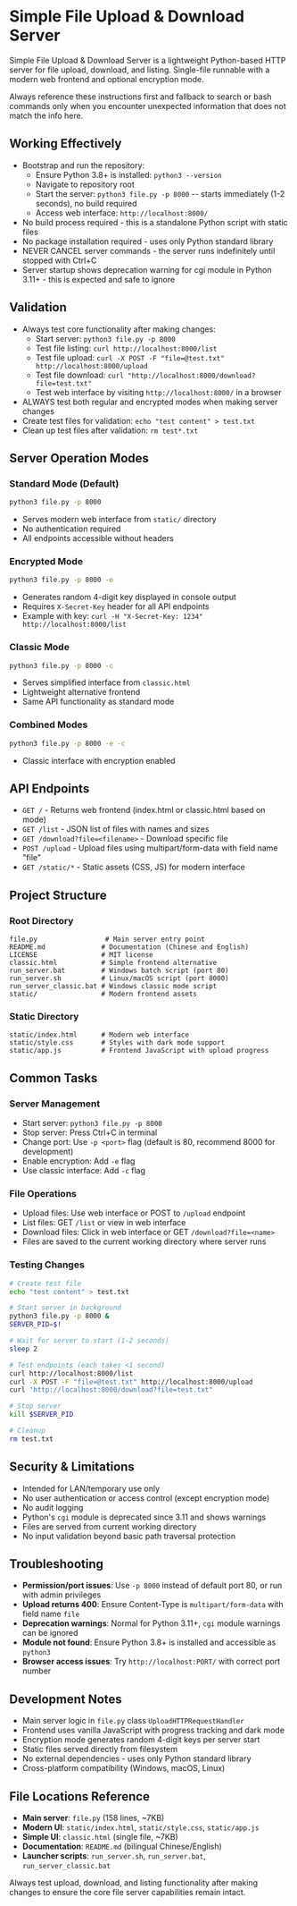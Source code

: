 # Simple File Upload & Download Server

Simple File Upload & Download Server is a lightweight Python-based HTTP server for file upload, download, and listing. Single-file runnable with a modern web frontend and optional encryption mode.

Always reference these instructions first and fallback to search or bash commands only when you encounter unexpected information that does not match the info here.

## Working Effectively

- Bootstrap and run the repository:
  - Ensure Python 3.8+ is installed: `python3 --version`
  - Navigate to repository root
  - Start the server: `python3 file.py -p 8000` -- starts immediately (1-2 seconds), no build required
  - Access web interface: `http://localhost:8000/`
- No build process required - this is a standalone Python script with static files
- No package installation required - uses only Python standard library
- NEVER CANCEL server commands - the server runs indefinitely until stopped with Ctrl+C
- Server startup shows deprecation warning for cgi module in Python 3.11+ - this is expected and safe to ignore

## Validation

- Always test core functionality after making changes:
  - Start server: `python3 file.py -p 8000`
  - Test file listing: `curl http://localhost:8000/list`
  - Test file upload: `curl -X POST -F "file=@test.txt" http://localhost:8000/upload`
  - Test file download: `curl "http://localhost:8000/download?file=test.txt"`
  - Test web interface by visiting `http://localhost:8000/` in a browser
- ALWAYS test both regular and encrypted modes when making server changes
- Create test files for validation: `echo "test content" > test.txt`
- Clean up test files after validation: `rm test*.txt`

## Server Operation Modes

### Standard Mode (Default)
```bash
python3 file.py -p 8000
```
- Serves modern web interface from `static/` directory
- No authentication required
- All endpoints accessible without headers

### Encrypted Mode
```bash
python3 file.py -p 8000 -e
```
- Generates random 4-digit key displayed in console output
- Requires `X-Secret-Key` header for all API endpoints
- Example with key: `curl -H "X-Secret-Key: 1234" http://localhost:8000/list`

### Classic Mode
```bash
python3 file.py -p 8000 -c
```
- Serves simplified interface from `classic.html`
- Lightweight alternative frontend
- Same API functionality as standard mode

### Combined Modes
```bash
python3 file.py -p 8000 -e -c
```
- Classic interface with encryption enabled

## API Endpoints

- `GET /` - Returns web frontend (index.html or classic.html based on mode)
- `GET /list` - JSON list of files with names and sizes
- `GET /download?file=<filename>` - Download specific file
- `POST /upload` - Upload files using multipart/form-data with field name "file"
- `GET /static/*` - Static assets (CSS, JS) for modern interface

## Project Structure

### Root Directory
```
file.py                 # Main server entry point
README.md              # Documentation (Chinese and English)
LICENSE                # MIT license
classic.html           # Simple frontend alternative
run_server.bat         # Windows batch script (port 80)
run_server.sh          # Linux/macOS script (port 8000)
run_server_classic.bat # Windows classic mode script
static/                # Modern frontend assets
```

### Static Directory
```
static/index.html      # Modern web interface
static/style.css       # Styles with dark mode support
static/app.js          # Frontend JavaScript with upload progress
```

## Common Tasks

### Server Management
- Start server: `python3 file.py -p 8000`
- Stop server: Press Ctrl+C in terminal
- Change port: Use `-p <port>` flag (default is 80, recommend 8000 for development)
- Enable encryption: Add `-e` flag
- Use classic interface: Add `-c` flag

### File Operations
- Upload files: Use web interface or POST to `/upload` endpoint
- List files: GET `/list` or view in web interface
- Download files: Click in web interface or GET `/download?file=<name>`
- Files are saved to the current working directory where server runs

### Testing Changes
```bash
# Create test file
echo "test content" > test.txt

# Start server in background
python3 file.py -p 8000 &
SERVER_PID=$!

# Wait for server to start (1-2 seconds)
sleep 2

# Test endpoints (each takes <1 second)
curl http://localhost:8000/list
curl -X POST -F "file=@test.txt" http://localhost:8000/upload
curl "http://localhost:8000/download?file=test.txt"

# Stop server
kill $SERVER_PID

# Cleanup
rm test.txt
```

## Security & Limitations

- Intended for LAN/temporary use only
- No user authentication or access control (except encryption mode)
- No audit logging
- Python's `cgi` module is deprecated since 3.11 and shows warnings
- Files are served from current working directory
- No input validation beyond basic path traversal protection

## Troubleshooting

- **Permission/port issues**: Use `-p 8000` instead of default port 80, or run with admin privileges
- **Upload returns 400**: Ensure Content-Type is `multipart/form-data` with field name `file`
- **Deprecation warnings**: Normal for Python 3.11+, `cgi` module warnings can be ignored
- **Module not found**: Ensure Python 3.8+ is installed and accessible as `python3`
- **Browser access issues**: Try `http://localhost:PORT/` with correct port number

## Development Notes

- Main server logic in `file.py` class `UploadHTTPRequestHandler`
- Frontend uses vanilla JavaScript with progress tracking and dark mode
- Encryption mode generates random 4-digit keys per server start
- Static files served directly from filesystem
- No external dependencies - uses only Python standard library
- Cross-platform compatibility (Windows, macOS, Linux)

## File Locations Reference

- **Main server**: `file.py` (158 lines, ~7KB)
- **Modern UI**: `static/index.html`, `static/style.css`, `static/app.js`
- **Simple UI**: `classic.html` (single file, ~7KB)
- **Documentation**: `README.md` (bilingual Chinese/English)
- **Launcher scripts**: `run_server.sh`, `run_server.bat`, `run_server_classic.bat`

Always test upload, download, and listing functionality after making changes to ensure the core file server capabilities remain intact.